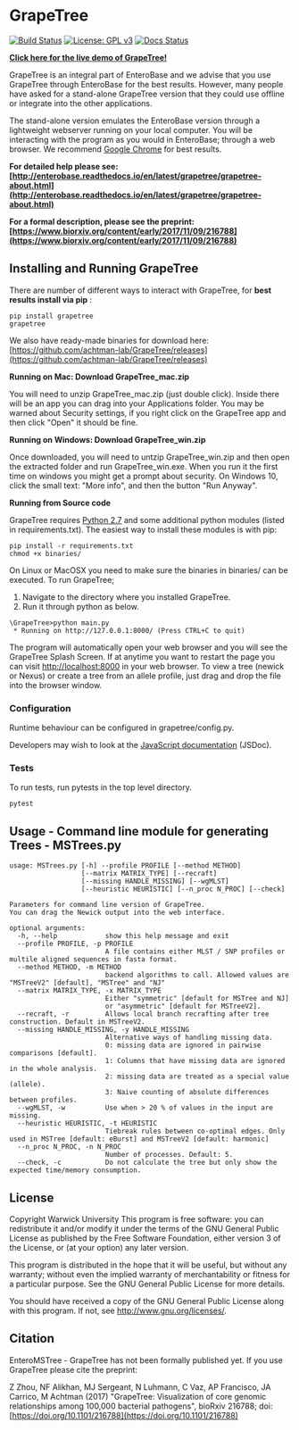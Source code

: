 # GrapeTree

[![Build Status](https://travis-ci.org/achtman-lab/GrapeTree.svg?branch=master)](https://travis-ci.org/achtman-lab/GrapeTree)
[![License: GPL v3](https://img.shields.io/badge/License-GPL%20v3-blue.svg)](https://www.gnu.org/licenses/gpl-3.0)
[![Docs Status](https://readthedocs.org/projects/enterobase/badge/)](http://enterobase.readthedocs.io/en/latest/grapetree/grapetree-about.html)

**[Click here for the live demo of GrapeTree!](https://achtman-lab.github.io/GrapeTree/MSTree_holder.html)** 

GrapeTree is an integral part of EnteroBase and we advise that you use GrapeTree
through EnteroBase for the best results. However, many people have asked for a 
stand-alone GrapeTree version that they could use offline or integrate into the
other applications. 

The stand-alone version emulates the EnteroBase version through a lightweight 
webserver running on your local computer.  You will be interacting with the 
program as you would in EnteroBase; through a web browser. We recommend 
[Google Chrome](https://www.google.com/chrome/index.html) for best results.

**For detailed help please see: [http://enterobase.readthedocs.io/en/latest/grapetree/grapetree-about.html](http://enterobase.readthedocs.io/en/latest/grapetree/grapetree-about.html)**

**For a formal description, please see the preprint: [https://www.biorxiv.org/content/early/2017/11/09/216788](https://www.biorxiv.org/content/early/2017/11/09/216788)**

## Installing and Running GrapeTree
There are number of different ways to interact with GrapeTree, for **best results install via pip** :

```
pip install grapetree
grapetree
```

We also have ready-made binaries for download here: [https://github.com/achtman-lab/GrapeTree/releases](https://github.com/achtman-lab/GrapeTree/releases)

**Running on Mac: Download GrapeTree_mac.zip**

You will need to unzip GrapeTree_mac.zip (just double click). Inside there will 
be an app you can drag into your Applications folder. You may be warned about 
Security settings, if you right click on the GrapeTree app and then click "Open" 
it should be fine. 

**Running on Windows: Download GrapeTree_win.zip**

Once downloaded, you will need to untzip GrapeTree_win.zip and then open the 
extracted folder and  run GrapeTree_win.exe. When you run it the first time on 
windows you might get a prompt about security. On Windows 10, click the small 
text: "More info", and then the button "Run Anyway". 

**Running from Source code** 

GrapeTree requires [Python 2.7](https://www.python.org/downloads/release/python-2712/) 
and some additional python modules (listed in requirements.txt). The easiest way
to install these modules is with pip:

```
pip install -r requirements.txt
chmod +x binaries/
```
On Linux or MacOSX you need to make sure the binaries in binaries/ can be
executed. To run GrapeTree;

1. Navigate to the directory where you installed GrapeTree. 
1. Run it through python as below. 

```
\GrapeTree>python main.py
 * Running on http://127.0.0.1:8000/ (Press CTRL+C to quit)
```

The program will automatically open your web browser and you will see the 
GrapeTree Splash Screen. If at anytime you want to restart the page you can 
visit [http://localhost:8000](http://localhost:8000) in your web browser. To 
view a tree (newick or Nexus) or create a tree from an allele profile, just drag
and drop the file into the browser window. 

### Configuration
Runtime behaviour can be configured in grapetree/config.py. 

Developers may wish to look at the [JavaScript documentation](https://achtman-lab.github.io/GrapeTree/documentation/developer/index.html) (JSDoc).

### Tests
To run tests, run pytests in the top level directory.
```
pytest

```

## Usage - Command line module for generating Trees - MSTrees.py
```
usage: MSTrees.py [-h] --profile PROFILE [--method METHOD]
                  [--matrix MATRIX_TYPE] [--recraft]
                  [--missing HANDLE_MISSING] [--wgMLST]
                  [--heuristic HEURISTIC] [--n_proc N_PROC] [--check]

Parameters for command line version of GrapeTree. 
You can drag the Newick output into the web interface. 

optional arguments:
  -h, --help            show this help message and exit
  --profile PROFILE, -p PROFILE
                        A file contains either MLST / SNP profiles or multile aligned sequences in fasta format.
  --method METHOD, -m METHOD
                        backend algorithms to call. Allowed values are "MSTreeV2" [default], "MSTree" and "NJ"
  --matrix MATRIX_TYPE, -x MATRIX_TYPE
                        Either "symmetric" [default for MSTree and NJ] 
                        or "asymmetric" [default for MSTreeV2]. 
  --recraft, -r         Allows local branch recrafting after tree construction. Default in MSTreeV2. 
  --missing HANDLE_MISSING, -y HANDLE_MISSING
                        Alternative ways of handling missing data.
                        0: missing data are ignored in pairwise comparisons [default]. 
                        1: Columns that have missing data are ignored in the whole analysis. 
                        2: missing data are treated as a special value (allele). 
                        3: Naive counting of absolute differences between profiles. 
  --wgMLST, -w          Use when > 20 % of values in the input are missing.
  --heuristic HEURISTIC, -t HEURISTIC
                        Tiebreak rules between co-optimal edges. Only used in MSTree [default: eBurst] and MSTreeV2 [default: harmonic]
  --n_proc N_PROC, -n N_PROC
                        Number of processes. Default: 5. 
  --check, -c           Do not calculate the tree but only show the expected time/memory consumption. 
```


## License
Copyright Warwick University This program is free software: you can
redistribute it and/or modify it under the terms of the GNU General Public
License as published by the Free Software Foundation, either version 3 of the
License, or (at your option) any later version.

This program is distributed in the hope that it will be useful, but without
any warranty; without even the implied warranty of merchantability or fitness
for a particular purpose. See the GNU General Public License for more
details.

You should have received a copy of the GNU General Public License along with
this program. If not, see <http://www.gnu.org/licenses/>.


## Citation 
EnteroMSTree - GrapeTree has not been formally published yet. If
you use GrapeTree please cite the preprint:

Z Zhou, NF Alikhan, MJ Sergeant, N Luhmann, C Vaz, AP Francisco, JA Carrico,
M Achtman (2017) "GrapeTree: Visualization of core genomic relationships
among 100,000 bacterial pathogens", bioRxiv 216788; doi:
[https://doi.org/10.1101/216788](https://doi.org/10.1101/216788)
